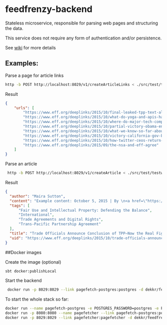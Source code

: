 # feedfrenzy-backend

Stateless microservice, responsible for parsing web pages and structuring the data.

This service does not require any form of authentication and/or persistence.


See [wiki](https://github.com/dekkr/feedfrenzy-backend/wiki) for more details



## Examples: 

Parse a page for article links
 
 ``` bash
 http -b POST http://localhost:8029/v1/createArticleLinks < ./src/test/testware/json/createArticleLinks-eff-deeplinks.json 
 ```

Result
  
```json
{
    "urls": [
        "https://www.eff.org/deeplinks/2015/10/final-leaked-tpp-text-all-we-feared", 
        "https://www.eff.org/deeplinks/2015/10/what-do-yoga-and-apis-have-common-neither-are-copyrightable", 
        "https://www.eff.org/deeplinks/2015/10/where-do-major-tech-companies-stand-encryption", 
        "https://www.eff.org/deeplinks/2015/10/partial-victory-obama-encryption-policy-reject-laws-mandating-backdoors-leaves", 
        "https://www.eff.org/deeplinks/2015/10/what-we-know-so-far-about-digital-rights-still-secret-final-tpp-text", 
        "https://www.eff.org/deeplinks/2015/10/victory-california-gov-brown-signs-calecpa-requiring-police-get-warrant-accessing", 
        "https://www.eff.org/deeplinks/2015/10/how-twitter-ceos-return-could-help-company-get-back-its-free-expression-roots", 
        "https://www.eff.org/deeplinks/2015/09/the-nsa-and-eff-agree"
    ]
}
```


Parse an article

``` bash
 http -b POST http://localhost:8029/v1/createArticle < ./src/test/testware/json/createArticle-eff-tpp-fights.json
 ```
 
Result
 
```json
{
  "author": "Maira Sutton", 
  "content": "Example content: October 5, 2015 | By \n<a href=\"https://www.eff.org/about/staff/maira-sutton\">Maira Sutton</a>", 
  "tags": [
      "Fair Use and Intellectual Property: Defending the Balance", 
      "International", 
      "Trade Agreements and Digital Rights", 
      "Trans-Pacific Partnership Agreement"
  ], 
  "title": "Trade Officials Announce Conclusion of TPP—Now the Real Fight Begins", 
  "uid": "https://www.eff.org/deeplinks/2015/10/trade-officials-announce-conclusion-tpp-now-real-fight-begins" 
}
```


##Docker images

Create the image (optional)

```bash
sbt docker:publishLocal
```

Start the backend

```bash
 docker run -p 8029:8029 --link pagefetch-postgres:postgres -d dekkr/feedfrenzy-backend:latest
 ```
 
 To start the whole stack so far:

 ```bash
docker run --name pagefetch-postgres -e POSTGRES_PASSWORD=postgres -e POSTGRES_DB=pagefetcher -d postgres:latest
docker run -p 8080:8080 --name pagefetcher --link pagefetch-postgres:postgres -d dekkr/pagefetcher:latest
docker run -p 8029:8029 --link pagefetcher:pagefetcher -d dekkr/feedfrenzy-backend:latest
 ```